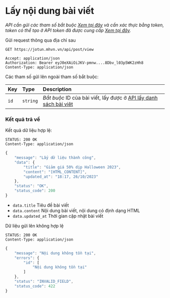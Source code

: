 # Lấy nội dung bài viết

_API cần gửi các tham số bắt buộc [Xem tại đây](README.md) và cần xác thực bằng token, token có thể tạo ở API token đã được cung cấp [Xem tại đây](token-access.md)._

 Gửi request thông qua địa chỉ sau
 ```http
GET https://jotun.mhvn.vn/api/post/view

Accept: application/json
Authorization: Bearer eyJ0eXAiOiJKV-pmnw....8Dbv_l03p5WK2zHh8
Content-Type: application/json
```

Các tham số gửi lên ngoài tham số bắt buộc:

| Key | Type | Description |
| :--- | :--- | :--- |
| `id` | `string` | *Bắt buộc* ID của bài viết, lấy được ở [API lấy danh sách bài viêt](posts.md) |

### Kết quả trả về
Kết quả dữ liệu hợp lệ:
```http
STATUS: 200 OK
Content-Type: application/json
```
```javascript
{
    "message": "Lấy dữ liệu thành công",
    "data": {
        "title": "Giảm giá 50% dịp Halloween 2023",
        "content": "[HTML_CONTENT]",
        "updated_at": "18:17, 26/10/2023"
    },
    "status": "OK",
    "status_code": 200
}
```

- `data.title` Tiêu đề bài viết
- `data.content` Nội dung bài viết, nội dung có định dạng HTML
- `data.updated_at` Thời gian cập nhật bài viết

Dữ liệu gửi lên không hợp lệ
 ```http
STATUS: 200 OK
Content-Type: application/json
```
```javascript
{
    "message": "Nội dung không tồn tại",
    "errors": {
        "id": [
            "Nội dung không tồn tại"
        ]
    },
    "status": "INVALID_FIELD",
    "status_code": 422
}
```
